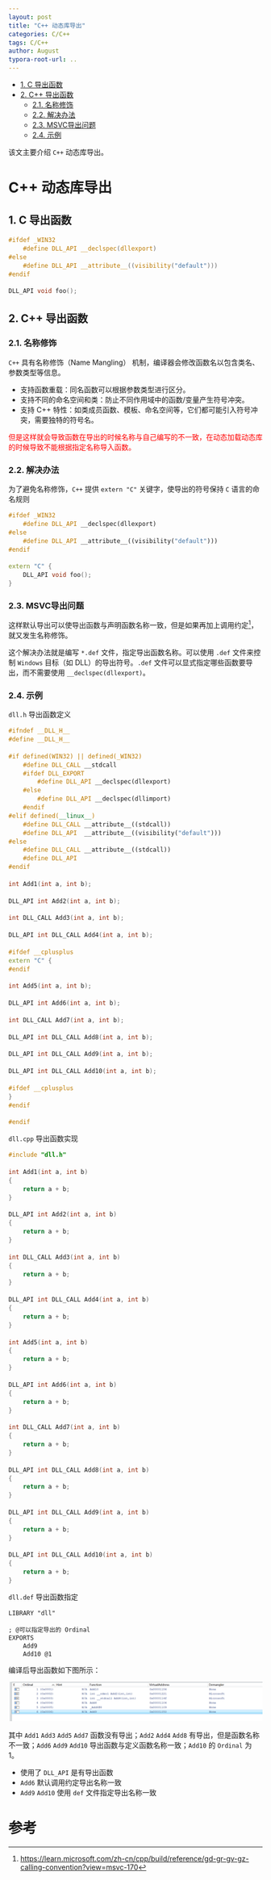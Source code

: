 ```yaml
---
layout: post
title: "C++ 动态库导出"
categories: C/C++
tags: C/C++
author: August
typora-root-url: ..
---
```




- [1. C 导出函数](#1-c-导出函数)
- [2. C++ 导出函数](#2-c-导出函数)
  - [2.1. 名称修饰](#21-名称修饰)
  - [2.2. 解决办法](#22-解决办法)
  - [2.3. MSVC导出问题](#23-msvc导出问题)
  - [2.4. 示例](#24-示例)



该文主要介绍 `C++` 动态库导出。



# C++ 动态库导出



## 1. C 导出函数

```c
#ifdef _WIN32
	#define DLL_API __declspec(dllexport)
#else
	#define DLL_API __attribute__((visibility("default")))
#endif

DLL_API void foo();
```



## 2. C++ 导出函数

### 2.1. 名称修饰

`C++` 具有名称修饰（Name Mangling） 机制，编译器会修改函数名以包含类名、参数类型等信息。

- 支持函数重载：同名函数可以根据参数类型进行区分。
- 支持不同的命名空间和类：防止不同作用域中的函数/变量产生符号冲突。
- 支持 C++ 特性：如类成员函数、模板、命名空间等，它们都可能引入符号冲突，需要独特的符号名。

<font color=red>但是这样就会导致函数在导出的时候名称与自己编写的不一致，在动态加载动态库的时候导致不能根据指定名称导入函数。</font>

### 2.2. 解决办法

为了避免名称修饰，`C++` 提供 `extern "C"` 关键字，使导出的符号保持 `C` 语言的命名规则

```cpp
#ifdef _WIN32
	#define DLL_API __declspec(dllexport)
#else
	#define DLL_API __attribute__((visibility("default")))
#endif

extern "C" {
	DLL_API void foo();
}
```

### 2.3. MSVC导出问题

这样默认导出可以使导出函数与声明函数名称一致，但是如果再加上调用约定[^1]，就又发生名称修饰。

这个解决办法就是编写 `*.def` 文件，指定导出函数名称。可以使用 `.def` 文件来控制 `Windows` 目标（如 DLL）的导出符号。`.def` 文件可以显式指定哪些函数要导出，而不需要使用 `__declspec(dllexport)`。

### 2.4. 示例

`dll.h` 导出函数定义

```cpp
#ifndef __DLL_H__
#define __DLL_H__

#if defined(WIN32) || defined(_WIN32)
    #define DLL_CALL __stdcall
    #ifdef DLL_EXPORT
        #define DLL_API __declspec(dllexport)
    #else
        #define DLL_API __declspec(dllimport)
    #endif
#elif defined(__linux__)
    #define DLL_CALL __attribute__((stdcall))
    #define DLL_API  __attribute__((visibility("default")))
#else
    #define DLL_CALL __attribute__((stdcall))
    #define DLL_API
#endif

int Add1(int a, int b);

DLL_API int Add2(int a, int b);

int DLL_CALL Add3(int a, int b);

DLL_API int DLL_CALL Add4(int a, int b);

#ifdef __cplusplus
extern "C" {
#endif

int Add5(int a, int b);

DLL_API int Add6(int a, int b);

int DLL_CALL Add7(int a, int b);

DLL_API int DLL_CALL Add8(int a, int b);

DLL_API int DLL_CALL Add9(int a, int b);

DLL_API int DLL_CALL Add10(int a, int b);

#ifdef __cplusplus
}
#endif

#endif
```

`dll.cpp` 导出函数实现

```cpp
#include "dll.h"

int Add1(int a, int b)
{
    return a + b;
}

DLL_API int Add2(int a, int b)
{
    return a + b;
}

int DLL_CALL Add3(int a, int b)
{
    return a + b;
}

DLL_API int DLL_CALL Add4(int a, int b)
{
    return a + b;
}

int Add5(int a, int b)
{
    return a + b;
}

DLL_API int Add6(int a, int b)
{
    return a + b;
}

int DLL_CALL Add7(int a, int b)
{
    return a + b;
}

DLL_API int DLL_CALL Add8(int a, int b)
{
    return a + b;
}

DLL_API int DLL_CALL Add9(int a, int b)
{
    return a + b;
}

DLL_API int DLL_CALL Add10(int a, int b)
{
    return a + b;
}
```

`dll.def` 导出函数指定

```
LIBRARY "dll"

; @可以指定导出的 Ordinal
EXPORTS
    Add9
    Add10 @1
```

编译后导出函数如下图所示：

![](/media/image/2025-03-19-C++动态库导出问题/dll_export.png)

其中 `Add1` `Add3` `Add5` `Add7` 函数没有导出；`Add2` `Add4` `Add8` 有导出，但是函数名称不一致；`Add6` `Add9` `Add10` 导出函数与定义函数名称一致；`Add10` 的 `Ordinal` 为 1。

- 使用了 `DLL_API` 是有导出函数
- `Add6` 默认调用约定导出名称一致
- `Add9` `Add10` 使用 `def` 文件指定导出名称一致



# 参考

[^1]: https://learn.microsoft.com/zh-cn/cpp/build/reference/gd-gr-gv-gz-calling-convention?view=msvc-170
